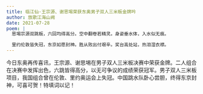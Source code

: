 ```yaml
---
title: 临江仙·王宗源、谢思埸荣获东奥男子双人三米板金牌吟
author: 放歌江海山阙
date: 2021-07-28
poem: |
  思埸宗源双跳板，六回均得高分。空中翻卷若精灵。身姿垂水体，入水似无痕。

  里约伦敦皆失冠，东京如愿封神。胜从败出付艰辛。奖台高处站，热泪湿衣襟。
---
```


今日东奥再传喜讯，王宗源、谢思埸在男子双人三米板决赛中荣获金牌。二人组合在决赛中发挥出色，六跳皆得高分，以无可争议的成绩荣获冠军。男子双人三米板项目，我国组合曾在伦敦、里约奥运会上失冠。中国跳水队卧心尝胆，终得东京封神，可喜可贺！特填词以记！
